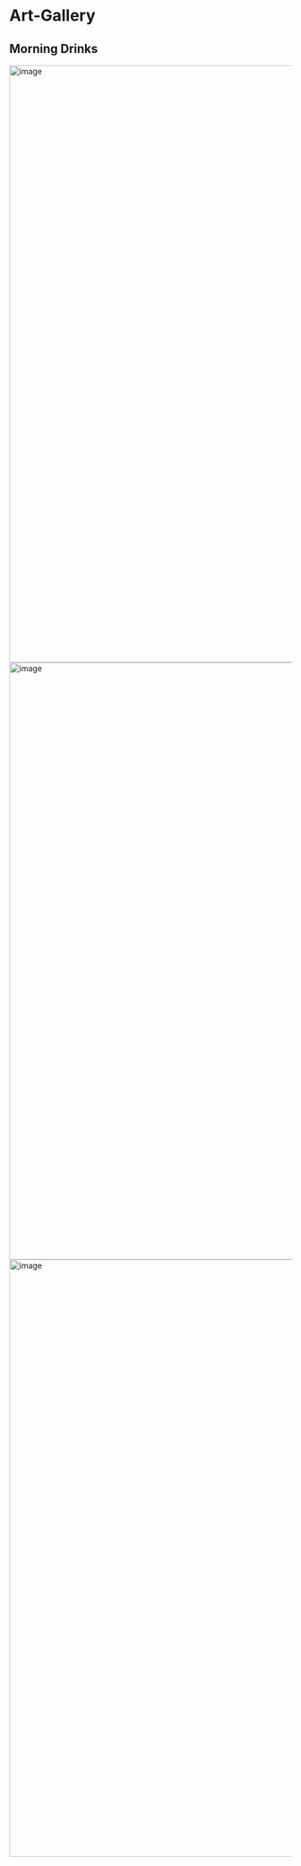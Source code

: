 # Art-Gallery
<h2> Morning Drinks </h2>
<img width="1599" height="1066" alt="image" src="https://github.com/user-attachments/assets/b76d132a-d5f5-4487-a013-d8cbc108de62" />
<img width="1599" height="1066" alt="image" src="https://github.com/user-attachments/assets/6961631b-b979-4bcd-afa2-46a83b475ede" />
<img width="1599" height="1066" alt="image" src="https://github.com/user-attachments/assets/f7a66a08-8b51-4a05-b393-5c3d721414bd" />
